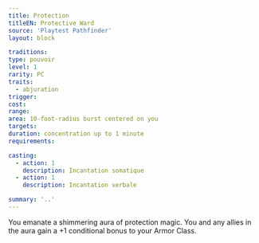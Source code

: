 ```yaml
---
title: Protection
titleEN: Protective Ward
source: 'Playtest Pathfinder'
layout: block

traditions:
type: pouvoir
level: 1
rarity: PC
traits:
  - abjuration
trigger: 
cost: 
range: 
area: 10-foot-radius burst centered on you
targets: 
duration: concentration up to 1 minute
requirements: 

casting:
  - action: 1
    description: Incantation somatique
  - action: 1
    description: Incantation verbale

summary: '..'
---
```

You emanate a shimmering aura of protection magic. You and any allies in the aura gain a +1 conditional bonus to your Armor Class.